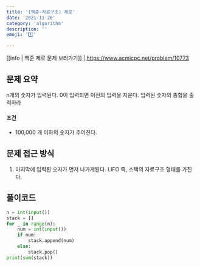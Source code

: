 ```yaml
---
title: '[백준-자료구조] 제로'
date: '2021-11-26'
category: 'algorithm'
description: ''
emoji: '1️⃣'

---
```


[[info | 백준 제로 문제 보러가기]]
| https://www.acmicpc.net/problem/10773

## 문제 요약

n개의 숫자가 입력된다. 0이 입력되면 이전의 입력을 지운다. 입력된 숫자의 총합을 출력하라

#### 조건

- 100,000 개 이하의 숫자가 주어진다.

## 문제 접근 방식

1. 마지막에 입력된 숫자가 먼저 나가게된다. LIFO 즉, 스택의 자료구조 형태를 가진다.

## 풀이코드

```python
n = int(input())
stack = []
for _ in range(n):
	num = int(input())
	if num:
		stack.append(num)
	else:
		stack.pop()
print(sum(stack))
```





